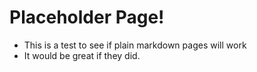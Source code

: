 # Placeholder Page!
- This is a test to see if plain markdown pages will work
- It would be great if they did.